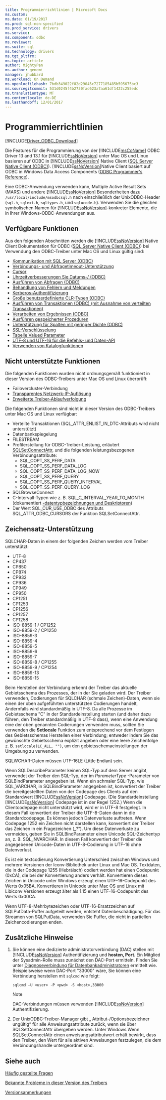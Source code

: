 ```yaml
---
title: Programmierrichtlinien | Microsoft Docs
ms.custom: 
ms.date: 01/19/2017
ms.prod: sql-non-specified
ms.prod_service: drivers
ms.service: 
ms.component: odbc
ms.reviewer: 
ms.suite: sql
ms.technology: drivers
ms.tgt_pltfrm: 
ms.topic: article
author: MightyPen
ms.author: genemi
manager: jhubbard
ms.workload: On Demand
ms.openlocfilehash: 7bdb349022f82d29045c7277185485b595675bc3
ms.sourcegitcommit: 531d0245f4b2730fad623a7aa61df1422c255edc
ms.translationtype: MT
ms.contentlocale: de-DE
ms.lasthandoff: 12/01/2017
---
```

# <a name="programming-guidelines"></a>Programmierrichtlinien

[!INCLUDE[Driver_ODBC_Download](../../../includes/driver_odbc_download.md)]

Die Features für die Programmierung von der [!INCLUDE[msCoName](../../../includes/msconame_md.md)] ODBC Driver 13 and 13.1 für [!INCLUDE[ssNoVersion](../../../includes/ssnoversion_md.md)] unter Mac OS und Linux basieren auf ODBC in [!INCLUDE[ssNoVersion](../../../includes/ssnoversion_md.md)] Native Client ([SQL Server Native Client (ODBC)](http://go.microsoft.com/fwlink/?LinkID=134151)). [!INCLUDE[ssNoVersion](../../../includes/ssnoversion_md.md)]Native Client basiert auf ODBC in Windows Data Access Components ([ODBC Programmer's Reference](http://go.microsoft.com/fwlink/?LinkID=45250)).  

Eine ODBC-Anwendung verwenden kann, Multiple Active Result Sets (MARS) und andere [!INCLUDE[ssNoVersion](../../../includes/ssnoversion_md.md)] Besonderheiten dazu `/usr/local/include/msodbcsql.h` nach einschließlich der UnixODBC-Header (`sql.h`, `sqlext.h`, `sqltypes.h`, und `sqlucode.h`). Verwenden Sie die gleichen symbolischen Namen für [!INCLUDE[ssNoVersion](../../../includes/ssnoversion_md.md)]-konkreter Elemente, die in Ihrer Windows-ODBC-Anwendungen aus.  

## <a name="available-features"></a>Verfügbare Funktionen  
Aus den folgenden Abschnitten werden die [!INCLUDE[ssNoVersion](../../../includes/ssnoversion_md.md)] Native Client Dokumentation für ODBC ([SQL Server Native Client (ODBC)](http://go.microsoft.com/fwlink/?LinkID=134151)) bei Verwendung den ODBC-Treiber unter Mac OS und Linux gültig sind:  

-   [Kommunikation mit SQL Server (ODBC)](http://msdn.microsoft.com/library/ms131692.aspx)  
-   [Verbindungs- und Abfragetimeout-Unterstützung](http://msdn.microsoft.com/library/ms130822.aspx)  
-   [Cursor](http://msdn.microsoft.com/library/ms130794(SQL.110).aspx)  
-   [Uhrzeitverbesserungen Sie Datums-/ (ODBC)](http://msdn.microsoft.com/library/bb677319.aspx)  
-   [Ausführen von Abfragen (ODBC)](http://msdn.microsoft.com/library/ms131677.aspx)  
-   [Behandlung von Fehlern und Meldungen](http://msdn.microsoft.com/library/ms131289.aspx)  
-   [Kerberos-Authentifizierung](http://msdn.microsoft.com/library/cc280459.aspx)  
-   [Große benutzerdefinierte CLR-Typen (ODBC)](http://msdn.microsoft.com/library/bb677316.aspx)  
-   [Ausführen von Transaktionen (ODBC) (mit Ausnahme von verteilten Transaktionen)](http://msdn.microsoft.com/library/ms131706.aspx)  
-   [Verarbeiten von Ergebnissen (ODBC)](http://msdn.microsoft.com/library/ms130812.aspx)  
-   [Ausführen gespeicherter Prozeduren](http://msdn.microsoft.com/library/ms131440.aspx)
-   [Unterstützung für Spalten mit geringer Dichte (ODBC)](http://msdn.microsoft.com/library/cc280357.aspx)
-   [SSL-Verschlüsselung](http://msdn.microsoft.com/library/ms131691.aspx)
-   [Tabelle Valued Parameter](https://docs.microsoft.com/en-us/sql/relational-databases/native-client-odbc-table-valued-parameters/table-valued-parameters-odbc)
-   [UTF-8 und UTF-16 für die Befehls- und Daten-API](http://msdn.microsoft.com/library/ff878241.aspx)
-   [Verwenden von Katalogfunktionen](http://msdn.microsoft.com/library/ms131490.aspx)  

## <a name="unsupported-features"></a>Nicht unterstützte Funktionen

Die folgenden Funktionen wurden nicht ordnungsgemäß funktioniert in dieser Version des ODBC-Treibers unter Mac OS und Linux überprüft:

-   Failovercluster-Verbindung
-   [Transparentes Netzwerk-IP-Auflösung](https://docs.microsoft.com/en-us/sql/connect/odbc/linux/using-transparent-network-ip-resolution)
-   [Erweiterte Treiber-Ablaufverfolgung](https://blogs.msdn.microsoft.com/mattn/2012/05/15/enabling-advanced-driver-tracing-for-the-sql-native-client-odbc-drivers/)

Die folgenden Funktionen sind nicht in dieser Version des ODBC-Treibers unter Mac OS und Linux verfügbar: 

-   Verteilte Transaktionen (SQL_ATTR_ENLIST_IN_DTC-Attributs wird nicht unterstützt)  
-   Datenbankspiegelung  
-   FILESTREAM  
-   Profilerstellung für ODBC-Treiber-Leistung, erläutert [SQLSetConnectAttr](http://go.microsoft.com/fwlink/?LinkId=234099), und die folgenden leistungsbezogenen Verbindungsattribute:  
    -   SQL_COPT_SS_PERF_DATA  
    -   SQL_COPT_SS_PERF_DATA_LOG  
    -   SQL_COPT_SS_PERF_DATA_LOG_NOW  
    -   SQL_COPT_SS_PERF_QUERY  
    -   SQL_COPT_SS_PERF_QUERY_INTERVAL  
    -   SQL_COPT_SS_PERF_QUERY_LOG  
-   SQLBrowseConnect  
-   C-Intervall-Typen wie z. B. SQL_C_INTERVAL_YEAR_TO_MONTH (dokumentiert [-datentypbezeichnungen und Deskriptoren](http://msdn.microsoft.com/library/ms716351(VS.85).aspx))
-   Der Wert SQL_CUR_USE_ODBC des Attributs SQL_ATTR_ODBC_CURSORS der Funktion SQLSetConnectAttr.

## <a name="character-set-support"></a>Zeichensatz-Unterstützung

SQLCHAR-Daten in einem der folgenden Zeichen werden vom Treiber unterstützt:

  -  UTF-8
  -  CP437
  -  CP850
  -  CP874
  -  CP932
  -  CP936
  -  CP949
  -  CP950
  -  CP1251
  -  CP1253
  -  CP1256
  -  CP1257
  -  CP1258
  -  ISO-8859-1 / CP1252
  -  ISO-8859-2 / CP1250
  -  ISO-8859-3
  -  ISO-8859-4
  -  ISO-8859-5
  -  ISO-8859-6
  -  ISO-8859-7
  -  ISO-8859-8 / CP1255
  -  ISO-8859-9 / CP1254
  -  ISO-8859-13
  -  ISO-8859-15

Beim Herstellen der Verbindung erkennt der Treiber das aktuelle Gebietsschema des Prozesses, der in der Sie geladen wird. Der Treiber verwenden, Codierungen für SQLCHAR (schmale Zeichen)-Daten, wenn sie einen der oben aufgeführten unterstützten Codierungen handelt, Andernfalls wird standardmäßig in UTF-8. Da alle Prozesse im Gebietsschema "C" in der Standardeinstellung starten (und daher dazu führen, den Treiber standardmäßig in UTF-8 dass), wenn eine Anwendung eine der oben genannten Codierungen verwenden muss, sollten Sie verwenden die **Setlocale** Funktion zum entsprechend vor dem Festlegen des Gebietsschemas Herstellen einer Verbindung; entweder indem Sie das gewünschte Gebietsschema explizit angeben oder eine leere Zeichenfolge z. B. `setlocale(LC_ALL, "")`, um den gebietsschemaeinstellungen der Umgebung zu verwenden.

SQLWCHAR-Daten müssen UTF-16LE (Little Endian) sein.

Wenn SQLDescribeParameter keinen SQL-Typ auf dem Server angibt, verwendet der Treiber den SQL-Typ, der im *ParameterType* -Parameter von SQLBindParameter angegeben ist. Wenn ein schmaler SQL-Typ, wie SQL_VARCHAR, in SQLBindParameter angegeben ist, konvertiert der Treiber die bereitgestellten Daten von der Codepage des Clients auf den Standardwert [!INCLUDE[ssNoVersion](../../../includes/ssnoversion_md.md)] Codepage. (Die Standardeinstellung [!INCLUDE[ssNoVersion](../../../includes/ssnoversion_md.md)] Codepage ist in der Regel 1252.) Wenn die Clientcodepage nicht unterstützt wird, wird er in UTF-8 festgelegt. In diesem Fall konvertiert der Treiber die UTF-8-Daten dann in die Standardcodepage. Es können jedoch Datenverluste auftreten. Wenn Codepage 1252 ein Zeichen nicht darstellen kann, konvertiert der Treiber das Zeichen in ein Fragezeichen („?“). Um diese Datenverluste zu vermeiden, geben Sie in SQLBindParameter einen Unicode SQL-Zeichentyp an, z. B. SQL_NVARCHAR. In diesem Fall konvertiert der Treiber die angegebenen Unicode-Daten in UTF-8-Codierung in UTF-16 ohne Datenverlust.

Es ist ein textcodierung Konvertierung Unterschied zwischen Windows und mehrere Versionen der Iconv-Bibliothek unter Linux und Mac OS. Textdaten, die in der Codepage 1255 (Hebräisch) codiert werden hat einen Codepunkt (0xCA), die bei der Konvertierung anders verhält. Konvertieren dieses Zeichen in Unicode unter Windows erzeugt einen UTF-16-Codepunkt des Werts 0x05BA. Konvertieren in Unicode unter Mac OS und Linux mit Libiconv Versionen erzeugt älter als 1.15 einen UTF-16-Codepunkt des Werts 0x00CA.

Wenn UTF-8-Mehrbytezeichen oder UTF-16-Ersatzzeichen auf SQLPutData-Puffer aufgeteilt werden, entsteht Datenbeschädigung. Für das Streamen von SQLPutData, verwenden Sie Puffer, die nicht in partiellen Zeichencodierungen enden.  

## <a name="additional-notes"></a>Zusätzliche Hinweise  

1.  Sie können eine dedizierte administratorverbindung (DAC) stellen mit [!INCLUDE[ssNoVersion](../../../includes/ssnoversion_md.md)] Authentifizierung und **hosten, Port**. Ein Mitglied der Sysadmin-Rolle muss zunächst den DAC-Port ermitteln. Finden Sie unter [Diagnoseverbindung für Datenbankadministratoren](https://docs.microsoft.com/en-us/sql/database-engine/configure-windows/diagnostic-connection-for-database-administrators#dac-port) ermittelt wie. Beispielsweise wenn DAC-Port "33000" wäre, Sie können eine Verbindung herstellen mit `sqlcmd` wie folgt:  

    ```
    sqlcmd –U <user> -P <pwd> -S <host>,33000
    ```

    > [!NOTE]  
    > DAC-Verbindungen müssen verwenden [!INCLUDE[ssNoVersion](../../../includes/ssnoversion_md.md)] Authentifizierung.  
    
2.  Der UnixODBC-Treiber-Manager gibt „ Attribut-/Optionsbezeichner ungültig“ für alle Anweisungsattribute zurück, wenn sie über SQLSetConnectAttr übergeben werden. Unter Windows Wenn SQLSetConnectAttr einen anweisungsattributwert erhält bewirkt, dass den Treiber, den Wert für alle aktiven Anweisungen festzulegen, die dem Verbindungshandle untergeordnet sind.  

## <a name="see-also"></a>Siehe auch  
[Häufig gestellte Fragen](../../../connect/odbc/linux-mac/frequently-asked-questions-faq-for-odbc-linux.md)

[Bekannte Probleme in dieser Version des Treibers](../../../connect/odbc/linux-mac/known-issues-in-this-version-of-the-driver.md)

[Versionsanmerkungen](../../../connect/odbc/linux-mac/release-notes.md)
